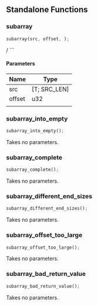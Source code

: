 ## Standalone Functions

### subarray

```rust
subarray(src, offset, );
```

/ ```

#### Parameters
| Name | Type |
| --- | --- |
| src | [T; SRC_LEN] |
| offset | u32 |
|  |  |

### subarray_into_empty

```rust
subarray_into_empty();
```

Takes no parameters.

### subarray_complete

```rust
subarray_complete();
```

Takes no parameters.

### subarray_different_end_sizes

```rust
subarray_different_end_sizes();
```

Takes no parameters.

### subarray_offset_too_large

```rust
subarray_offset_too_large();
```

Takes no parameters.

### subarray_bad_return_value

```rust
subarray_bad_return_value();
```

Takes no parameters.

